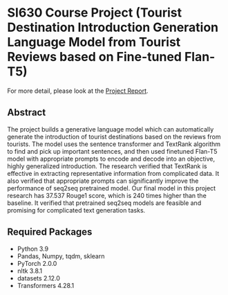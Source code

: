 # SI630 Course Project (Tourist Destination Introduction Generation Language Model from Tourist Reviews based on Fine-tuned Flan-T5)
For more detail, please look at the [Project Report](SI630_Project_Report_leczhang.pdf).

## Abstract
The project builds a generative language model which can automatically generate the introduction of tourist destinations based on the reviews from tourists. The model uses the sentence transformer and TextRank algorithm to find and pick up important sentences, and then used finetuned Flan-T5 model with appropriate prompts to encode and decode into an objective, highly generalized introduction. The research verified that TextRank is effective in extracting representative information from complicated data. It also verified that appropriate prompts can significantly improve the performance of seq2seq pretrained model. Our final model in this project research has 37.537 Rouge1 score, which is 240 times higher than the baseline. It verified that pretrained seq2seq models are feasible and promising for complicated text generation tasks.

## Required Packages
* Python 3.9
* Pandas, Numpy, tqdm, sklearn
* PyTorch 2.0.0
* nltk 3.8.1
* datasets 2.12.0
* Transformers 4.28.1
